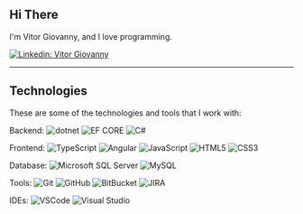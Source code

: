 ## Hi There

I'm Vitor Giovanny, and I love programming.

[![Linkedin: Vitor Giovanny](https://img.shields.io/badge/-Linkedin-blue?style=flat-square&logo=Linkedin&logoColor=white&link=https://www.linkedin.com/in/vitor-giovanny/)](https://www.linkedin.com/in/vitor-giovanny/)


---
## Technologies

These are some of the technologies and tools that I work with:

Backend: ![dotnet](https://img.shields.io/badge/-dotnet-512BD4?style=flat-square&logo=dotnet&logoColor=white)
![EF CORE](https://img.shields.io/badge/-EF%20Core-512BD4?style=flat-square&logo=efCore&logoColor=white)
![C#](https://img.shields.io/badge/-csharp-6935D3?style=flat-square&logo=csharp&logoColor=white)

Frontend:
![TypeScript](https://img.shields.io/badge/-TypeScript-007ACC?style=flat-square&logo=typescript&logoColor=white)
![Angular](https://img.shields.io/badge/-Angular-DD0031?style=flat-square&logo=angular)
![JavaScript](https://img.shields.io/badge/-JavaScript-black?style=flat-square&logo=javascript)
![HTML5](https://img.shields.io/badge/-HTML5-E34F26?style=flat-square&logo=html5&logoColor=white)
![CSS3](https://img.shields.io/badge/-CSS3-1572B6?style=flat-square&logo=css3)

Database:
![Microsoft SQL Server](https://img.shields.io/badge/-SQL%20Server-CC2927?style=flat-square&logo=microsoft-sql-server&logoColor=white)
![MySQL](https://img.shields.io/badge/-MySQL-4479A1?style=flat-square&logo=mysql&logoColor=white)

Tools: 
![Git](https://img.shields.io/badge/-Git-black?style=flat-square&logo=git)
![GitHub](https://img.shields.io/badge/-GitHub-181717?style=flat-square&logo=github)
![BitBucket](https://img.shields.io/badge/-BitBucket-darkblue?style=flat-square&logo=bitbucket)
![JIRA](https://img.shields.io/badge/-JIRA-0052CC?style=flat-square&logo=jira)

IDEs:
![VSCode](https://img.shields.io/badge/-VSCode-007ACC?style=flat-square&logo=visual-studio-code&logoColor=white)
![Visual Studio](https://img.shields.io/badge/-visual%20studio-512BD4?style=flat-square&logo=visual-studio&logoColor=white)